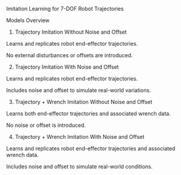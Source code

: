 Imitation Learning for 7-DOF Robot Trajectories

Models Overview

1. Trajectory Imitation Without Noise and Offset

Learns and replicates robot end-effector trajectories.

No external disturbances or offsets are introduced.

2. Trajectory Imitation With Noise and Offset

Learns and replicates robot end-effector trajectories.

Includes noise and offset to simulate real-world variations.

3. Trajectory + Wrench Imitation Without Noise and Offset

Learns both end-effector trajectories and associated wrench data.

No noise or offset is introduced.

4. Trajectory + Wrench Imitation With Noise and Offset

Learns and replicates robot end-effector trajectories and associated wrench data.

Includes noise and offset to simulate real-world conditions.

